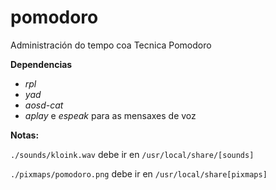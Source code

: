 # pomodoro
Administración do tempo coa Tecnica Pomodoro

__Dependencias__
* _rpl_
* _yad_
* _aosd-cat_
* _aplay_ e _espeak_ para as mensaxes de voz

__Notas:__

`./sounds/kloink.wav` debe ir en `/usr/local/share/[sounds]`

`./pixmaps/pomodoro.png` debe ir en `/usr/local/share[pixmaps]`
